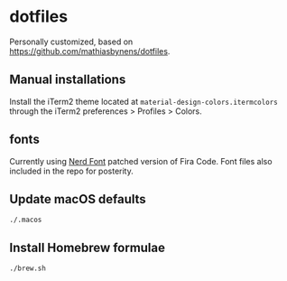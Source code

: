 # dotfiles

Personally customized, based on <https://github.com/mathiasbynens/dotfiles>.

## Manual installations

Install the iTerm2 theme located at `material-design-colors.itermcolors` through the iTerm2 preferences > Profiles > Colors.

## fonts

Currently using [Nerd Font](https://github.com/ryanoasis/nerd-fonts) patched version of Fira Code. Font files also included in the repo for posterity.

## Update macOS defaults
```
./.macos
```

## Install Homebrew formulae
```
./brew.sh
```
